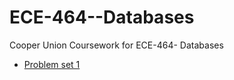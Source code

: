 # ECE-464--Databases
Cooper Union Coursework for ECE-464- Databases

* [Problem set 1](./P1/README.md)
